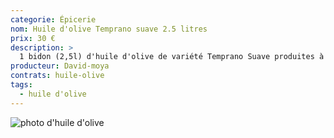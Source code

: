 ```yaml
---
categorie: Épicerie
nom: Huile d'olive Temprano suave 2.5 litres
prix: 30 €
description: >
  1 bidon (2,5l) d'huile d'olive de variété Temprano Suave produites à Valence (Espagne)
producteur: David-moya
contrats: huile-olive
tags: 
  - huile d'olive
---
```


![photo d'huile d'olive](huile-olive.jpg)